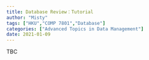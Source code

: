```yaml
---
title: Database Review：Tutorial
author: "Misty"
tags: ["HKU","COMP 7801","Database"]
categories: ["Advanced Topics in Data Management"]
date: 2021-01-09
---
```


TBC